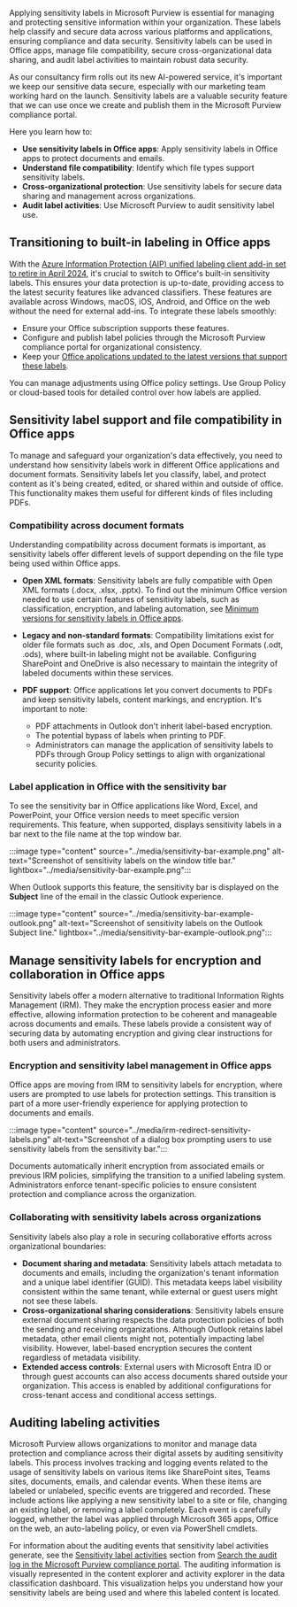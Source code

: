 Applying sensitivity labels in Microsoft Purview is essential for managing and protecting sensitive information within your organization. These labels help classify and secure data across various platforms and applications, ensuring compliance and data security. Sensitivity labels can be used in Office apps, manage file compatibility, secure cross-organizational data sharing, and audit label activities to maintain robust data security.

As our consultancy firm rolls out its new AI-powered service, it's important we keep our sensitive data secure, especially with our marketing team working hard on the launch. Sensitivity labels are a valuable security feature that we can use once we create and publish them in the Microsoft Purview compliance portal.

Here you learn how to:

- **Use sensitivity labels in Office apps**: Apply sensitivity labels in Office apps to protect documents and emails.
- **Understand file compatibility**: Identify which file types support sensitivity labels.
- **Cross-organizational protection**: Use sensitivity labels for secure data sharing and management across organizations.
- **Audit label activities**: Use Microsoft Purview to audit sensitivity label use.

## Transitioning to built-in labeling in Office apps

With the [Azure Information Protection (AIP) unified labeling client add-in set to retire in April 2024](https://techcommunity.microsoft.com/t5/security-compliance-and-identity/retirement-notification-for-the-azure-information-protection/ba-p/3791908?azure-portal=true), it's crucial to switch to Office's built-in sensitivity labels. This ensures your data protection is up-to-date, providing access to the latest security features like advanced classifiers. These features are available across Windows, macOS, iOS, Android, and Office on the web without the need for external add-ins.
To integrate these labels smoothly:

- Ensure your Office subscription supports these features.
- Configure and publish label policies through the Microsoft Purview compliance portal for organizational consistency.
- Keep your [Office applications updated to the latest versions that support these labels](/purview/sensitivity-labels-versions?azure-portal=true).

You can manage adjustments using Office policy settings. Use Group Policy or cloud-based tools for detailed control over how labels are applied.

## Sensitivity label support and file compatibility in Office apps

To manage and safeguard your organization's data effectively, you need to understand how sensitivity labels work in different Office applications and document formats. Sensitivity labels let you classify, label, and protect content as it's being created, edited, or shared within and outside of office. This functionality makes them useful for different kinds of files including PDFs.

### Compatibility across document formats

Understanding compatibility across document formats is important, as sensitivity labels offer different levels of support depending on the file type being used within Office apps.

- **Open XML formats**: Sensitivity labels are fully compatible with Open XML formats (.docx, .xlsx, .pptx). To find out the minimum Office version needed to use certain features of sensitivity labels, such as classification, encryption, and labeling automation, see [Minimum versions for sensitivity labels in Office apps](/purview/sensitivity-labels-versions?azure-portal=true).
- **Legacy and non-standard formats**: Compatibility limitations exist for older file formats such as .doc, .xls, and Open Document Formats (.odt, .ods), where built-in labeling might not be available. Configuring SharePoint and OneDrive is also necessary to maintain the integrity of labeled documents within these services.
- **PDF support**: Office applications let you convert documents to PDFs and keep sensitivity labels, content markings, and encryption. It's important to note:

  - PDF attachments in Outlook don't inherit label-based encryption.
  - The potential bypass of labels when printing to PDF.
  - Administrators can manage the application of sensitivity labels to PDFs through Group Policy settings to align with organizational security policies.

### Label application in Office with the sensitivity bar

To see the sensitivity bar in Office applications like Word, Excel, and PowerPoint, your Office version needs to meet specific version requirements. This feature, when supported, displays sensitivity labels in a bar next to the file name at the top window bar.

:::image type="content" source="../media/sensitivity-bar-example.png" alt-text="Screenshot of sensitivity labels on the window title bar." lightbox="../media/sensitivity-bar-example.png":::

When Outlook supports this feature, the sensitivity bar is displayed on the **Subject** line of the email in the classic Outlook experience.

:::image type="content" source="../media/sensitivity-bar-example-outlook.png" alt-text="Screenshot of sensitivity labels on the Outlook Subject line." lightbox="../media/sensitivity-bar-example-outlook.png":::

## Manage sensitivity labels for encryption and collaboration in Office apps

Sensitivity labels offer a modern alternative to traditional Information Rights Management (IRM). They make the encryption process easier and more effective, allowing information protection to be coherent and manageable across documents and emails. These labels provide a consistent way of securing data by automating encryption and giving clear instructions for both users and administrators.

### Encryption and sensitivity label management in Office apps

Office apps are moving from IRM to sensitivity labels for encryption, where users are prompted to use labels for protection settings. This transition  is part of a more user-friendly experience for applying protection to documents and emails.

   :::image type="content" source="../media/irm-redirect-sensitivity-labels.png" alt-text="Screenshot of a dialog box prompting users to use sensitivity labels from the sensitivity bar.":::

Documents automatically inherit encryption from associated emails or previous IRM policies, simplifying the transition to a unified labeling system. Administrators enforce tenant-specific policies to ensure consistent protection and compliance across the organization.

### Collaborating with sensitivity labels across organizations

Sensitivity labels also play a role in securing collaborative efforts across organizational boundaries:

- **Document sharing and metadata**: Sensitivity labels attach metadata to documents and emails, including the organization's tenant information and a unique label identifier (GUID). This metadata keeps label visibility consistent within the same tenant, while external or guest users might not see these labels.
- **Cross-organizational sharing considerations**: Sensitivity labels ensure external document sharing respects the data protection policies of both the sending and receiving organizations. Although Outlook retains label metadata, other email clients might not, potentially impacting label visibility. However, label-based encryption secures the content regardless of metadata visibility.
- **Extended access controls**: External users with Microsoft Entra ID or through guest accounts can also access documents shared outside your organization. This access is enabled by additional configurations for cross-tenant access and conditional access settings.

## Auditing labeling activities

Microsoft Purview allows organizations to monitor and manage data protection and compliance across their digital assets by auditing sensitivity labels. This process involves tracking and logging events related to the usage of sensitivity labels on various items like SharePoint sites, Teams sites, documents, emails, and calendar events. When these items are labeled or unlabeled, specific events are triggered and recorded. These include actions like applying a new sensitivity label to a site or file, changing an existing label, or removing a label completely. Each event is carefully logged, whether the label was applied through Microsoft 365 apps, Office on the web, an auto-labeling policy, or even via PowerShell cmdlets.

For information about the auditing events that sensitivity label activities generate, see the [Sensitivity label activities](/purview/audit-log-activities?azure-portal=true#sensitivity-label-activities) section from [Search the audit log in the Microsoft Purview compliance portal](/purview/audit-new-search?azure-portal=true). The auditing information is visually represented in the content explorer and activity explorer in the data classification dashboard. This visualization helps you understand how your sensitivity labels are being used and where this labeled content is located.
